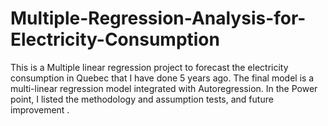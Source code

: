 # Multiple-Regression-Analysis-for-Electricity-Consumption
This is a Multiple linear regression project to forecast the electricity consumption in Quebec that I have done 5 years ago. The final model is a multi-linear regression model integrated with Autoregression. In the Power point, I listed the methodology and assumption tests, and future improvement .
